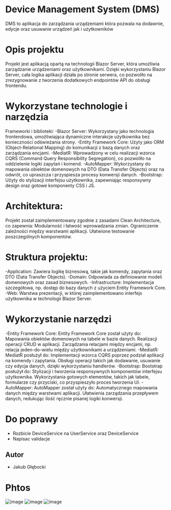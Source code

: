 # Device Management System (DMS)

DMS to aplikacja do zarządzania urządzeniami która pozwala na dodawnie, edycje oraz usuwanie urządzeń jak i użytkowników 
#
# Opis projektu
Projekt jest aplikacją opartą na technologii Blazor Server, która umożliwia zarządzanie urządzeniami oraz użytkownikami. Dzięki wykorzystaniu Blazor Server, cała logika aplikacji działa po stronie serwera, co pozwoliło na zrezygnowanie z tworzenia dodatkowych endpointów API do obsługi frontendu.
# Wykorzystane technologie i narzędzia
Frameworki i biblioteki:
-Blazor Server: Wykorzystany jako technologia frontendowa, umożliwiająca dynamiczne interakcje użytkownika bez konieczności odświeżania strony.
-Entity Framework Core: Użyty jako ORM (Object-Relational Mapping) do komunikacji z bazą danych oraz zarządzania encjami.
-MediatR: Wprowadzony w celu realizacji wzorca CQRS (Command Query Responsibility Segregation), co pozwoliło na oddzielenie logiki zapytań i komend.
-AutoMapper: Wykorzystany do mapowania obiektów domenowych na DTO (Data Transfer Objects) oraz na odwrót, co upraszcza i przyspiesza procesy konwersji danych.
-Bootstrap: Użyty do stylizacji interfejsu użytkownika, zapewniając responsywny design oraz gotowe komponenty CSS i JS.
# Architektura:
Projekt został zaimplementowany zgodnie z zasadami Clean Architecture, co zapewnia:
Modularność i łatwość wprowadzania zmian.
Ograniczenie zależności między warstwami aplikacji.
Ułatwione testowanie poszczególnych komponentów.
# Struktura projektu:
-Application: Zawiera logikę biznesową, takie jak komendy, zapytania oraz DTO (Data Transfer Objects).
-Domain: Odpowiada za definiowanie modeli domenowych oraz zasad biznesowych.
-Infrastructure: Implementacja szczegółowa, np. dostęp do bazy danych z użyciem Entity Framework Core.
-Web: Warstwa prezentacji, w której zaimplementowano interfejs użytkownika w technologii Blazor Server.
# Wykorzystanie narzędzi
-Entity Framework Core:
Entity Framework Core został użyty do:
Mapowania obiektów domenowych na tabele w bazie danych.
Realizacji operacji CRUD w aplikacji.
Zarządzania relacjami między encjami, np. relacja jeden-do-wielu między użytkownikami a urządzeniami.
-MediatR:
MediatR posłużył do:
Implementacji wzorca CQRS poprzez podział aplikacji na komendy i zapytania.
Obsługi operacji takich jak dodawanie, usuwanie czy edycja danych, dzięki wykorzystaniu handlerów.
-Bootstrap:
Bootstrap posłużył do:
Stylizacji i tworzenia responsywnych komponentów interfejsu użytkownika.
Wykorzystania gotowych elementów, takich jak tabele, formularze czy przyciski, co przyspieszyło proces tworzenia UI.
-AutoMapper:
AutoMapper został użyty do:
Automatycznego mapowania danych między warstwami aplikacji.
Ułatwienia zarządzania przepływem danych, redukując ilość ręcznie pisanej logiki konwersji.
# Do poprawy
- Rozbicie DeviceService na UserService oraz DeviceService
- Napisac validacje 
## Autor
- Jakub Głębocki
# Phtos
![image](https://github.com/user-attachments/assets/87a5522b-baed-4592-a17a-a1bfbb4f3235)
![image](https://github.com/user-attachments/assets/1f975e76-db85-475d-b4ab-a53176534533)
![image](https://github.com/user-attachments/assets/3f42a62a-9119-4182-8474-e9224a31f01d)


